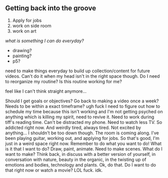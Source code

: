 ## Getting back into the groove

1. Apply for jobs
1. work on side room
1. work on art

_what is something I can do everyday?_

- drawing?
- painting?
- p5?

need to make things everyday to build up collection/content for future videos. Can't do it when my head isn't in the right space though. Do I need to reorganize my routine? Is this routine working for me? 

feel like I can't think straight anymore...

Should I get goals or objectives? Go back to making a video once a week? Needs to be within a exact timeframe? ugh fuck I need to figure out how to schedule my time because this isn't working and I'm not getting psyched on anything which is killing my spirit, need to revive it. Need to work during tiff's reading time. Can't be distracted my phone. Need to watch less TV. So addicted right now. And weirdly tired, always tired. Not excited by anything... I shouldn't be too down though. The room is coming along. I've been playing guitar, working out, and applying for jobs. So that's good, I'm just in a weird space right now. Remember to do what you want to do! What is it that I want to do? Draw, paint, animate. Need to make scenes. What do I want to make? Think back, in discuss with a better version of yourself, in conversation with nature, beauty in the organic, in the twisting up of emotions and bodies, technology and plants. Ok, do that. Do I want to do that right now or watch a movie? LOL fuck. idk. 